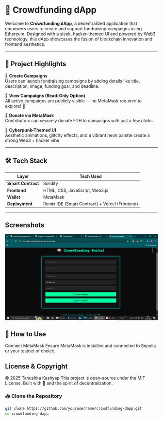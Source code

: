 # 🧠 Crowdfunding dApp

Welcome to **Crowdfunding dApp**, a decentralized application that empowers users to create and support fundraising campaigns using Ethereum. Designed with a sleek, hacker-themed UI and powered by Web3 technology, this dApp showcases the fusion of blockchain innovation and frontend aesthetics.

---

## 📌 Project Highlights

🔹 **Create Campaigns**  
Users can launch fundraising campaigns by adding details like title, description, image, funding goal, and deadline.

🔹 **View Campaigns (Read-Only Option)**  
All active campaigns are publicly visible — no MetaMask required to explore! 👀

🔹 **Donate via MetaMask**  
Contributors can securely donate ETH to campaigns with just a few clicks.

🔹 **Cyberpunk-Themed UI**  
Aesthetic animations, glitchy effects, and a vibrant neon palette create a strong Web3 + hacker vibe.

---

## 🛠️ Tech Stack

| Layer | Tech Used |
|-------|-----------|
| **Smart Contract** | Solidity |
| **Frontend** | HTML, CSS, JavaScript, Web3.js |
| **Wallet** | MetaMask |
| **Deployment** | Remix IDE (Smart Contract) + Vercel (Frontend) |

---
## Screenshots 
![Screenshot](./Screenshot%20(747).png)

## 🧪 How to Use
Connect MetaMask
Ensure MetaMask is installed and connected to Sepolia or your testnet of choice.

## License & Copyright
© 2025 Tanushka Kashyap
This project is open-source under the MIT License.
Built with 💚 and the spirit of decentralization.

### 📥 Clone the Repository
```bash
git clone https://github.com/yourusername/crowdfunding-dapp.git
cd crowdfunding-dapp




